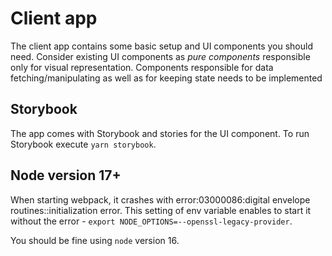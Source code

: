 # Client app

The client app contains some basic setup and UI components you should need. 
Consider existing UI components as _pure components_ responsible only for visual representation. 
Components responsible for data fetching/manipulating as well as for keeping state needs to be implemented

## Storybook
The app comes with Storybook and stories for the UI component. To run Storybook execute `yarn storybook`.

## Node version 17+
When starting webpack, it crashes with error:03000086:digital envelope routines::initialization error.
This setting of env variable enables to start it without the error - `export NODE_OPTIONS=--openssl-legacy-provider`.

You should be fine using `node` version 16.
